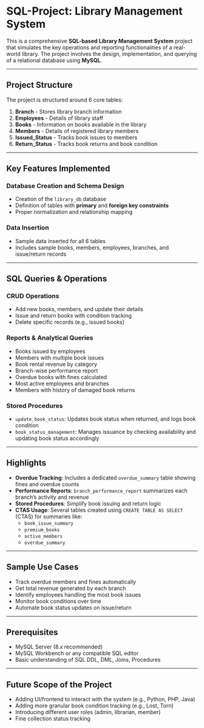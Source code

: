 # SQL-Project: Library Management System

This is a comprehensive **SQL-based Library Management System** project that simulates the key operations and reporting functionalities of a real-world library. The project involves the design, implementation, and querying of a relational database using **MySQL**.

---

## Project Structure

The project is structured around 6 core tables:

1. **Branch** - Stores library branch information
2. **Employees** - Details of library staff
3. **Books** - Information on books available in the library
4. **Members** - Details of registered library members
5. **Issued_Status** - Tracks book issues to members
6. **Return_Status** - Tracks book returns and book condition

---

## Key Features Implemented

### **Database Creation and Schema Design**
- Creation of the `library_db` database
- Definition of tables with **primary** and **foreign key constraints**
- Proper normalization and relationship mapping

### **Data Insertion**
- Sample data inserted for all 6 tables
- Includes sample books, members, employees, branches, and issue/return records

---

## SQL Queries & Operations

### **CRUD Operations**
- Add new books, members, and update their details
- Issue and return books with condition tracking
- Delete specific records (e.g., issued books)

### **Reports & Analytical Queries**
- Books issued by employees
- Members with multiple book issues
- Book rental revenue by category
- Branch-wise performance report
- Overdue books with fines calculated
- Most active employees and branches
- Members with history of damaged book returns

### **Stored Procedures**
- `update_book_status`: Updates book status when returned, and logs book condition
- `book_status_management`: Manages issuance by checking availability and updating book status accordingly

---

## Highlights

- **Overdue Tracking**: Includes a dedicated `overdue_summary` table showing fines and overdue counts
- **Performance Reports**: `branch_performance_report` summarizes each branch’s activity and revenue
- **Stored Procedures**: Simplify book issuing and return logic
- **CTAS Usage**: Several tables created using `CREATE TABLE AS SELECT` (CTAS) for summaries like:
  - `book_issue_summary`
  - `premium_books`
  - `active_members`
  - `overdue_summary`

---

## Sample Use Cases

- Track overdue members and fines automatically
- Get total revenue generated by each branch
- Identify employees handling the most book issues
- Monitor book conditions over time
- Automate book status updates on issue/return

---

## Prerequisites

- MySQL Server (8.x recommended)
- MySQL Workbench or any compatible SQL editor
- Basic understanding of SQL DDL, DML, Joins, Procedures

---

## Future Scope of the Project

- Adding UI/frontend to interact with the system (e.g., Python, PHP, Java)
- Adding more granular book condition tracking (e.g., Lost, Torn)
- Introducing different user roles (admin, librarian, member)
- Fine collection status tracking

